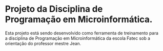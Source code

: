 ﻿# Projeto da Disciplina de Programação em Microinformática.

Esta projeto está sendo desenvolvido como ferramenta de treinamento para a disciplina de Programação em Microinformática da escola Fatec sob a orientação do professor mestre Jean.